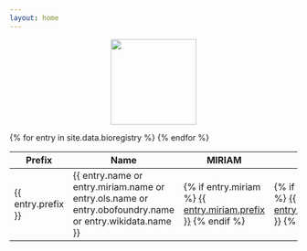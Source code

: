 ```yaml
---
layout: home
---
```

<p align="center">
  <img src="https://raw.githubusercontent.com/cthoyt/bioregistry/main/docs/source/logo.png" height="150">
</p>

<table>
<thead>
<tr>
    <th>Prefix</th>
    <th>Name</th>
    <th>MIRIAM</th>
    <th>OLS</th>
    <th>OBO</th>
    <th>Wikidata</th>
</tr>
</thead>
<tbody>
{% for entry in site.data.bioregistry %}
    <tr>
        <td>{{ entry.prefix }}</td>
        <td>{{ entry.name or entry.miriam.name or entry.ols.name or entry.obofoundry.name or entry.wikidata.name }}</td>
        <td>
            {% if entry.miriam %}
                <a href="https://registry.identifiers.org/registry/{{ entry.miriam.prefix }}">{{ entry.miriam.prefix }}</a>
            {% endif %}        
        </td>
        <td>
            {% if entry.ols %}
            <a href="https://www.ebi.ac.uk/ols/ontologies/{{ entry.ols.prefix }}">{{ entry.ols.prefix }}</a>
            {% endif %}
        </td>
        <td>
            {% if entry.obofoundry %}
            <a href="http://www.obofoundry.org/ontology/{{ entry.obofoundry.prefix }}.html">{{ entry.obofoundry.prefix }}</a>
            {% endif %}
        </td>
        <td>
            {% if entry.wikidata.property %}
            <a href="https://www.wikidata.org/wiki/Property:{{ entry.wikidata.property }}">{{ entry.wikidata.property }}</a>
            {% endif %}
        </td>
    </tr>
{% endfor %}
</tbody>
</table>
